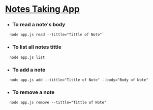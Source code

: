 # [Notes Taking App](https://github.com/PurpleBooth) 

* ###   To read a note's body
```
  node app.js read --tittle="Tittle of Note"`
```
 
* ###  To list all notes tittle
```
  node app.js list 
```
 
* ###  To add a note 
```
  node app.js add --tittle="Tittle of Note" --body="Body of Note"
```
 
* ###  To remove a note 
```
  node app.js remove --tittle="Tittle of Note"
```
